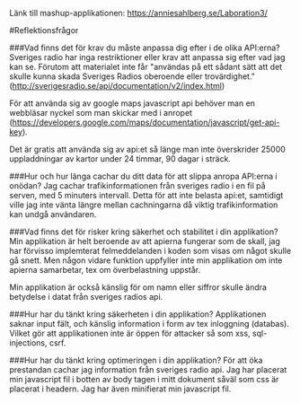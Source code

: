 Länk till mashup-applikationen: https://anniesahlberg.se/Laboration3/

#Reflektionsfrågor

###Vad finns det för krav du måste anpassa dig efter i de olika API:erna?
Sveriges radio har inga restriktioner eller krav att anpassa sig efter vad jag kan se. Förutom att materialet inte får "användas på ett sådant sätt att det skulle kunna skada Sveriges Radios oberoende eller trovärdighet." (http://sverigesradio.se/api/documentation/v2/index.html)

För att använda sig av google maps javascript api behöver man en webbläsar nyckel som man skickar med i anropet (https://developers.google.com/maps/documentation/javascript/get-api-key). 

Det är gratis att använda sig av api:et så länge man inte överskrider 25000 uppladdningar av kartor under 24 timmar, 90 dagar i sträck. 

###Hur och hur länga cachar du ditt data för att slippa anropa API:erna i onödan?
Jag cachar trafikinformationen från sveriges radio i en fil på serven, med 5 minuters intervall. Detta för att inte belasta api:et, samtidigt ville jag inte vänta längre mellan cachningarna då viktig trafikinformation kan undgå användaren. 

###Vad finns det för risker kring säkerhet och stabilitet i din applikation?
Min applikation är helt beroende av att apierna fungerar som de skall, jag har förvisso implemterat felmeddelanden i koden som visas om något skulle gå snett. Men någon vidare funktion uppfyller inte min applikation om inte apierna samarbetar, tex om överbelastning uppstår.

Min applikation är också känslig för om namn eller siffror skulle ändra betydelse i datat från sveriges radios api. 

###Hur har du tänkt kring säkerheten i din applikation?
Applikationen saknar input fält, och känslig information i form av tex inloggning (databas). Vilket gör att applikationen inte är öppen för  attacker så som xss, sql-injections, csrf. 

###Hur har du tänkt kring optimeringen i din applikation?
För att öka prestandan cachar jag information från sveriges radio api. Jag har placerat min javascript fil i botten av body tagen i mitt dokument såväl som css är placerat i headern. Jag har även minifierat min javascript fil.  
